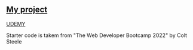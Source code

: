 
## [My project](https://verson-tech.github.io/TVShowSearch/)

 [UDEMY](https://www.udemy.com/)

 Starter code is takem from "The Web Developer Bootcamp 2022" by Colt Steele